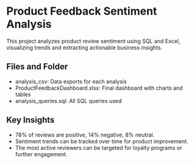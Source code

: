 # Product Feedback Sentiment Analysis

This project analyzes product review sentiment using SQL and Excel, visualizing trends and extracting actionable business insights.

## Files and Folder
- analysis_csv: Data exports for each analysis
- ProductFeedbackDashboard.xlsx: Final dashboard with charts and tables
- analysis_queries.sql: All SQL queries used


## Key Insights
- 78% of reviews are positive, 14% negative, 8% neutral.
- Sentiment trends can be tracked over time for product improvement.
- The most active reviewers can be targeted for loyalty programs or further engagement.